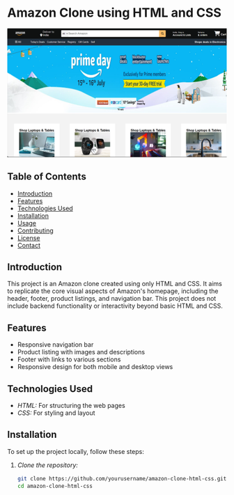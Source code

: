 # Amazon Clone using HTML and CSS
![](Screenshot%202024-06-16%20215042.png)

## Table of Contents
- [Introduction](#introduction)
- [Features](#features)
- [Technologies Used](#technologies-used)
- [Installation](#installation)
- [Usage](#usage)
- [Contributing](#contributing)
- [License](#license)
- [Contact](#contact)

## Introduction
This project is an Amazon clone created using only HTML and CSS. It aims to replicate the core visual aspects of Amazon's homepage, including the header, footer, product listings, and navigation bar. This project does not include backend functionality or interactivity beyond basic HTML and CSS.

## Features
- Responsive navigation bar
- Product listing with images and descriptions
- Footer with links to various sections
- Responsive design for both mobile and desktop views

## Technologies Used
- *HTML:* For structuring the web pages
- *CSS:* For styling and layout

## Installation
To set up the project locally, follow these steps:

1. *Clone the repository:*
   ```bash
   git clone https://github.com/yourusername/amazon-clone-html-css.git
   cd amazon-clone-html-css